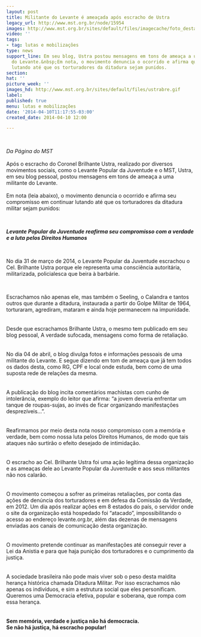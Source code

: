 ```yaml
---
layout: post
title: Militante do Levante é ameaçada após escracho de Ustra
legacy_url: http://www.mst.org.br/node/15954
images: http://www.mst.org.br/sites/default/files/imagecache/foto_destaque/ustrabre.gif
video: ''
tags:
- tag: lutas e mobilizações
type: news
support_line: Em seu blog, Ustra postou mensagens em tons de ameaça a uma militante
  do Levante.&nbsp;Em nota, o movimento denuncia o ocorrido e afirma que vai continuar
  lutando até que os torturadores da ditadura sejam punidos.
section: 
hat: ''
picture_week: ''
images_hd: http://www.mst.org.br/sites/default/files/ustrabre.gif
label: 
published: true
menu: lutas e mobilizações
date: '2014-04-10T11:17:55-03:00'
created_date: 2014-04-10 12:00

---
```

<p>&nbsp;</p><p><em>Da Página do MST</em><br><br>Após o escracho do Coronel Brilhante Ustra, realizado por diversos movimentos sociais, como o Levante Popular da Juventude e o MST, Ustra, em seu blog pessoal, postou mensagens em tons de ameaça a uma militante do Levante.<br><br>Em nota (leia abaixo), o movimento denuncia o ocorrido e afirma seu compromisso em continuar lutando até que os torturadores da ditadura militar sejam punidos:</p><p>&nbsp;</p><p><strong><em>Levante Popular da Juventude reafirma seu compromisso com a verdade e a luta pelos Direitos Humanos</em></strong></p><p>&nbsp;</p><p>No dia 31 de março de 2014, o Levante Popular da Juventude escrachou o Cel. Brilhante Ustra porque ele representa uma consciência autoritária, militarizada, policialesca que beira à barbárie.</p><p>&nbsp;</p><div>Escrachamos não apenas ele, mas também o Seeling, o Calandra e tantos outros que durante a ditadura, instaurada a partir do Golpe Militar de 1964, torturaram, agrediram, mataram e ainda hoje permanecem na impunidade.</div><div>&nbsp;</div><div>&nbsp;</div><div>Desde que escrachamos Brilhante Ustra, o mesmo tem publicado em seu blog pessoal, A verdade sufocada, mensagens como forma de retaliação.</div><div>&nbsp;</div><div>&nbsp;</div><div>No dia 04 de abril, o blog divulga fotos e informações pessoais de uma militante do Levante. E segue dizendo em tom de ameaça que já tem todos os dados desta, como RG, CPF e local onde estuda, bem como de uma suposta rede de relações da mesma.</div><div>&nbsp;</div><div>&nbsp;</div><div>A publicação do blog incita comentários machistas com cunho de intolerância, exemplo do leitor que afirma: “a jovem deveria enfrentar um tanque de roupas-sujas, ao invés de ficar organizando manifestações desprezíveis…”.</div><div>&nbsp;</div><div>&nbsp;</div><div>Reafirmamos por meio desta nota nosso compromisso com a memória e verdade, bem como nossa luta pelos Direitos Humanos, de modo que tais ataques não surtirão o efeito desejado de intimidação.</div><div>&nbsp;</div><div>&nbsp;</div><div>O escracho ao Cel. Brilhante Ustra foi uma ação legítima dessa organização e as ameaças dele ao Levante Popular da Juventude e aos seus militantes não nos calarão.</div><div>&nbsp;</div><div>&nbsp;</div><div>O movimento começou a sofrer as primeiras retaliações, por conta das ações de denúncia dos torturadores e em defesa da Comissão da Verdade, em 2012. Um dia após realizar ações em 8 estados do país, o servidor onde o site da organização está hospedado foi “atacado”, impossibilitando o acesso ao endereço levante.org.br, além das dezenas de mensagens enviadas aos canais de comunicação desta organização.</div><div>&nbsp;</div><div>&nbsp;</div><div>O movimento pretende continuar as manifestações até conseguir rever a Lei da Anistia e para que haja punição dos torturadores e o cumprimento da justiça.</div><div>&nbsp;</div><div>&nbsp;</div><div>A sociedade brasileira não pode mais viver sob o peso desta maldita herança histórica chamada Ditadura Militar. Por isso escrachamos não apenas os indivíduos, e sim a estrutura social que eles personificam. Queremos uma Democracia efetiva, popular e soberana, que rompa com essa herança.</div><div>&nbsp;</div><div>&nbsp;</div><div><strong>Sem memória, verdade e justiça não há democracia.</strong></div><div><strong>Se não há justiça, há escracho popular!</strong></div>
